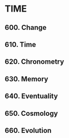 # TIME

## 600. Change

## 610. Time

## 620. Chronometry

## 630. Memory

## 640. Eventuality

## 650. Cosmology

## 660. Evolution

